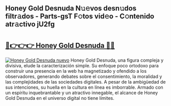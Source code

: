 ## Honey Gold Desnuda N𝚞𝚎vos desn𝚞dos filtr𝚊dos - Parts-gsT F𝚘tos vid𝚎o - C𝚘ntenido atr𝚊ctivo jU2fg

# <h2><a href="http://mb1fwmm.tromn.icu/?c=Honey+Gold+Desnuda">🔗👉👉👉 Honey Gold Desnuda 🔗🔗</a></h2>

[![Honey Gold Desnuda nuevo](https://i.imgur.com/pEAQMta.gif)](http://mb1fwmm.tromn.icu/?c=Honey+Gold+Desnuda)
Honey Gold Desnuda, una figura compleja y divisiva, elude la caracterización simple. Su enfoque poco ortodoxo para construir una presencia en la web ha magnetizado y ofendido a los observadores, generando debates sobre el consentimiento, la moralidad y las complejidades de las sociedades digitales. A pesar de la ambigüedad de sus intenciones, su huella en la cultura en línea es imborrable. Armado con un espíritu inquebrantable y un atractivo innegable, el alcance de Honey Gold Desnuda en el universo digital no tiene límites.
